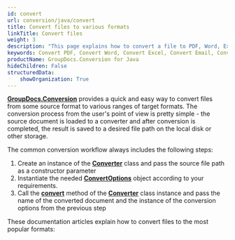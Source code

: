 ```yaml
---
id: convert
url: conversion/java/convert
title: Convert files to various formats
linkTitle: Convert files
weight: 3
description: "This page explains how to convert a file to PDF, Word, Excel, PowerPoint, Email, JPG, PNG, TIFF, and many other formats with just a couple of lines of Java code."
keywords: Convert PDF, Convert Word, Convert Excel, Convert Email, Convert Presentation
productName: GroupDocs.Conversion for Java
hideChildren: False
structuredData:
    showOrganization: True
---
```

[**GroupDocs.Conversion**](https://products.groupdocs.com/conversion/java) provides a quick and easy way to convert files from some source format to various ranges of target formats. The conversion process from the user's point of view is pretty simple - the source document is loaded to a converter and after conversion is completed, the result is saved to a desired file path on the local disk or other storage.

The common conversion workflow always includes the following steps:

1.   Create an instance of the [**Converter**](https://reference.groupdocs.com/conversion/java/com.groupdocs.conversion/Converter) class and pass the source file path as a constructor parameter
2.   Instantiate the needed [**ConvertOptions**](https://reference.groupdocs.com/conversion/java/com.groupdocs.conversion.options.convert/ConvertOptions) object according to your requirements.
3.   Call the [**convert**](https://reference.groupdocs.com/conversion/java/com.groupdocs.conversion/Converter#convert(java.io.OutputStream,%20com.groupdocs.conversion.options.convert.ConvertOptions)) method of the [**Converter**](https://reference.groupdocs.com/conversion/java/com.groupdocs.conversion/Converter) class instance and pass the name of the converted document and the instance of the conversion options from the previous step

These documentation articles explain how to convert files to the most popular formats:
